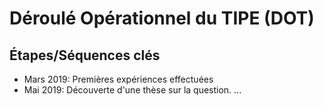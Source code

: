 # Déroulé Opérationnel du TIPE (DOT)

## Étapes/Séquences clés

* Mars 2019: Premières expériences effectuées
* Mai 2019: Découverte d'une thèse sur la question.
... 
